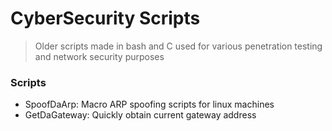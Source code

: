 # CyberSecurity Scripts
> Older scripts made in bash and C used for various penetration testing and network security purposes

### Scripts
- SpoofDaArp: Macro ARP spoofing scripts for linux machines
- GetDaGateway: Quickly obtain current gateway address
